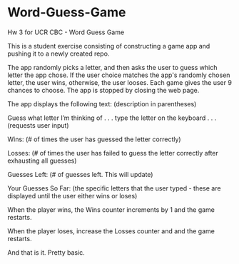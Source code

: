 # Word-Guess-Game
Hw 3 for UCR CBC - Word Guess Game


This is a student exercise consisting of constructing a game app and pushing it to a newly created repo.

The app randomly picks a letter, and then asks the user to guess which letter the app chose.
If the user choice matches the app's randomly chosen letter, the user wins, otherwise, the user looses.
Each game gives the user 9 chances to choose.  The app is stopped by closing the web page.





The app displays the following text: (description in parentheses)


Guess what letter I’m thinking of . . . type the letter on the keyboard . . . (requests user input)


Wins:
     (# of times the user has guessed the letter correctly)
     
     
Losses:
     (# of times the user has failed to guess the letter correctly after exhausting all guesses)
     
     
Guesses Left:
     (# of guesses left. This will update)


Your Guesses So Far: 
     (the specific letters that the user typed - these are displayed until the user either wins or loses)





When the player wins, the Wins counter increments by 1 and the game restarts.

When the player loses, increase the Losses counter and and the game restarts.

And that is it.  Pretty basic.
